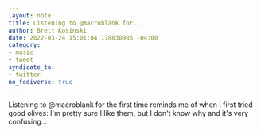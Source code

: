 ```yaml
---
layout: note
title: Listening to @macroblank for...
author: Brett Kosinski
date: 2022-03-24 15:01:04.178830986 -04:00
category:
- music
- tweet
syndicate_to:
- twitter
no_fediverse: true
---
```

Listening to @macroblank for the first time reminds me of when I first tried good olives: I'm pretty sure I like them, but I don't know why and it's very confusing...